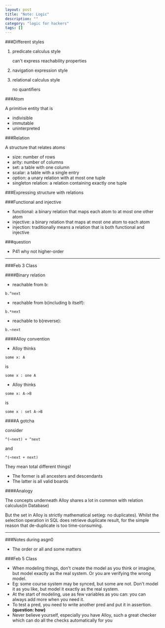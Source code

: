 ```yaml
---
layout: post
title: "Note: Logic"
description: ""
category: "logic for hackers"
tags: []
---
```


###Different styles

1.  predicate calculus style

    can't express reachability properties
2. navigation expression style
3.  relational calculus style

    no quantifiers

###Atom

A primitive entity that is

- indivisible
- immutable
- uninterpreted

###Relation

A structure that relates atoms

- size: number of rows
- arity: number of columns
- set: a table with one column
- scalar: a table with a single entry
- option: a unary relation with at most one tuple
- singleton relation: a relation containing exactly one tuple

###Expressing structure with relations

###Functional and injective

- functional: a binary relation that maps each atom to at most one other atom
- injective: a binary relation that maps at most one atom to each atom
- injection: traditionally means a relation that is both functional and injective

###question

- P41 why not higher-order

***

###Feb 3 Class

####Binary relation

- reachable from b:
```
b.^next
```
- reachable from b(including b itself):
```
b.*next
```
- reachable to b(reverse):
```
b.~next
```

####Alloy convention

- Alloy thinks
```
some x: A
```
is
```
some x : one A
```
- Alloy thinks
```
some x: A->B
```
is
```
some x : set A->B
```

####A gotcha

consider
```
^(~next) + ^next
```
and
```
^(~next + next)
```

They mean total different things!

- The former is all ancesters and descendants
- The latter is all valid boards

####Analogy

The concepts underneath Alloy shares a lot in common with relation calculus(in Database)

But the set in Alloy is strictly mathematical set(eg: no duplicates). Whilst the selection operation in SQL does retrieve duplicate result, for the simple reason that de-duplicate is too time-consuming.

***

###Notes during asgn0

- The order or all and some matters

###Feb 5 Class

- When modeling things, don't create the model as you think or imagine, but model exactly as the real system. Or you are verifying the wrong model.
- Eg: some course system may be synced, but some are not. Don't model it as you like, but model it exactly as the real system.
- At the start of modeling, use as few variables as you can: you can always add more when you need it.
- To test a pred, you need to write another pred and put it in assertion.**(question: how)**
- Never believe yourself, especially you have Alloy, such a great checker which can do all the checks automatically for you
